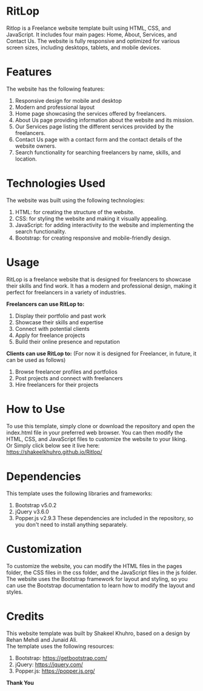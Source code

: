 # RitLop 
Ritlop is a Freelance website template built using HTML, CSS, and JavaScript. It includes four main pages: Home, About, Services, and Contact Us. The website is fully responsive and optimized for various screen sizes, including desktops, tablets, and mobile devices.

# Features
The website has the following features:

1. Responsive design for mobile and desktop
1. Modern and professional layout
1. Home page showcasing the services offered by freelancers.
1. About Us page providing information about the website and its mission.
1. Our Services page listing the different services provided by the freelancers.
1. Contact Us page with a contact form and the contact details of the website owners.
1. Search functionality for searching freelancers by name, skills, and location.

# Technologies Used
The website was built using the following technologies:

1. HTML: for creating the structure of the website.
1. CSS: for styling the website and making it visually appealing.
1. JavaScript: for adding interactivity to the website and implementing the search functionality.
1. Bootstrap: for creating responsive and mobile-friendly design.

# Usage
RitLop is a freelance website that is designed for freelancers to showcase their skills and find work. It has a modern and professional design, making it perfect for freelancers in a variety of industries.

**Freelancers can use RitLop to:**
1. Display their portfolio and past work
1. Showcase their skills and expertise
1. Connect with potential clients
1. Apply for freelance projects
1. Build their online presence and reputation

**Clients can use RitLop to:** 
(For now it is designed for Freelancer, in future, it can be used as follows)
1. Browse freelancer profiles and portfolios
1. Post projects and connect with freelancers
1. Hire freelancers for their projects


# How to Use
To use this template, simply clone or download the repository and open the index.html file in your preferred web browser. You can then modify the HTML, CSS, and JavaScript files to customize the website to your liking.<br>
Or Simply click below see it live here: <br>
https://shakeelkhuhro.github.io/Ritlop/

# Dependencies
This template uses the following libraries and frameworks:

1. Bootstrap v5.0.2
1. jQuery v3.6.0
1. Popper.js v2.9.3
These dependencies are included in the repository, so you don't need to install anything separately.

# Customization
To customize the website, you can modify the HTML files in the pages folder, the CSS files in the css folder, and the JavaScript files in the js folder.<br> The website uses the Bootstrap framework for layout and styling, so you can use the Bootstrap documentation to learn how to modify the layout and styles.

# Credits
This website template was built by Shakeel Khuhro, based on a design by Rehan Mehdi and Junaid Ali.<br> The template uses the following resources:

1. Bootstrap: https://getbootstrap.com/
1. jQuery: https://jquery.com/
1. Popper.js: https://popper.js.org/

**Thank You**